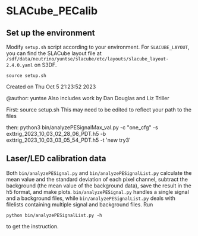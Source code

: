 # SLACube_PECalib

## Set up the environment

Modify `setup.sh` script according to your environment.
For `SLACUBE_LAYOUT`, you can find the SLACube layout file at 
`/sdf/data/neutrino/yuntse/slacube/etc/layouts/slacube_layout-2.4.0.yaml`
on S3DF.

```shell
source setup.sh
```

Created on Thu Oct  5 21:23:52 2023

@author: yuntse
Also includes work by Dan Douglas and Liz Triller

First: source setup.sh
This may need to be edited to reflect your path to the files

then:
python3 bin/analyzePESignalMax_val.py -c "one_cfg" -s exttrig_2023_10_03_02_28_06_PDT.h5 -b exttrig_2023_10_03_03_05_54_PDT.h5 -t 'new try3'


## Laser/LED calibration data

Both `bin/analyzePESignal.py` and `bin/analyzePESignalList.py` 
calculate the mean value and the standard deviation
of each pixel channel, subtract the background (the
mean value of the background data),
save the result in the h5 format, and make plots.
`bin/analyzePESignal.py` handles a single signal and a background files, 
while `bin/analyzePESignalList.py` deals with filelists
containing multiple signal and background files.
Run
```shell
python bin/analyzePESignalList.py -h
```
to get the instruction.
